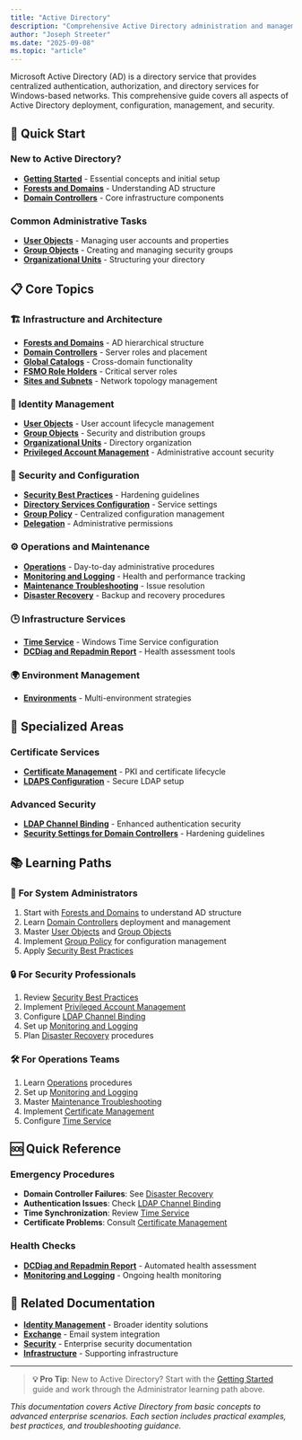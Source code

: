 ```yaml
---
title: "Active Directory"
description: "Comprehensive Active Directory administration and management documentation"
author: "Joseph Streeter"
ms.date: "2025-09-08"
ms.topic: "article"
---
```


Microsoft Active Directory (AD) is a directory service that provides centralized authentication, authorization, and directory services for Windows-based networks. This comprehensive guide covers all aspects of Active Directory deployment, configuration, management, and security.

## 🚀 Quick Start

### New to Active Directory?

- **[Getting Started](getting-started.md)** - Essential concepts and initial setup
- **[Forests and Domains](forests-and-domains.md)** - Understanding AD structure
- **[Domain Controllers](domain-controllers.md)** - Core infrastructure components

### Common Administrative Tasks

- **[User Objects](user-objects.md)** - Managing user accounts and properties
- **[Group Objects](group-objects.md)** - Creating and managing security groups
- **[Organizational Units](organizational-units.md)** - Structuring your directory

## 📋 Core Topics

### 🏗️ **Infrastructure and Architecture**

- **[Forests and Domains](forests-and-domains.md)** - AD hierarchical structure
- **[Domain Controllers](domain-controllers.md)** - Server roles and placement
- **[Global Catalogs](global-catalogs.md)** - Cross-domain functionality
- **[FSMO Role Holders](fsmo-role-holders.md)** - Critical server roles
- **[Sites and Subnets](sites-and-subnets.md)** - Network topology management

### 👥 **Identity Management**

- **[User Objects](user-objects.md)** - User account lifecycle management
- **[Group Objects](group-objects.md)** - Security and distribution groups
- **[Organizational Units](organizational-units.md)** - Directory organization
- **[Privileged Account Management](privileged-account-management.md)** - Administrative account security

### 🔐 **Security and Configuration**

- **[Security Best Practices](security-best-practices.md)** - Hardening guidelines
- **[Directory Services Configuration](directory-services-configuration.md)** - Service settings
- **[Group Policy](group-policy.md)** - Centralized configuration management
- **[Delegation](Delegation.md)** - Administrative permissions

### ⚙️ **Operations and Maintenance**

- **[Operations](Operations/index.md)** - Day-to-day administrative procedures
- **[Monitoring and Logging](monitoring-and-logging.md)** - Health and performance tracking
- **[Maintenance Troubleshooting](maintenance-troubleshooting.md)** - Issue resolution
- **[Disaster Recovery](disaster-recovery.md)** - Backup and recovery procedures

### 🕒 **Infrastructure Services**

- **[Time Service](time-service.md)** - Windows Time Service configuration
- **[DCDiag and Repadmin Report](dcdiag-and-repadmin-report.md)** - Health assessment tools

### 🌍 **Environment Management**

- **[Environments](environments.md)** - Multi-environment strategies

## 🔧 **Specialized Areas**

### Certificate Services

- **[Certificate Management](Operations/certificate-management.md)** - PKI and certificate lifecycle
- **[LDAPS Configuration](Directory-Services-Configuration/confirming-ldaps-certificates.md)** - Secure LDAP setup

### Advanced Security

- **[LDAP Channel Binding](Directory-Services-Configuration/ldap-channel-binding-and-ldap-signing.md)** - Enhanced authentication security
- **[Security Settings for Domain Controllers](Operations/security-settings-applied-for-domain-controllers.md)** - Hardening guidelines

## 📚 **Learning Paths**

### 🎯 **For System Administrators**

1. Start with [Forests and Domains](forests-and-domains.md) to understand AD structure
2. Learn [Domain Controllers](domain-controllers.md) deployment and management
3. Master [User Objects](user-objects.md) and [Group Objects](group-objects.md)
4. Implement [Group Policy](group-policy.md) for configuration management
5. Apply [Security Best Practices](security-best-practices.md)

### 🔒 **For Security Professionals**

1. Review [Security Best Practices](security-best-practices.md)
2. Implement [Privileged Account Management](privileged-account-management.md)
3. Configure [LDAP Channel Binding](Directory-Services-Configuration/ldap-channel-binding-and-ldap-signing.md)
4. Set up [Monitoring and Logging](monitoring-and-logging.md)
5. Plan [Disaster Recovery](disaster-recovery.md) procedures

### 🛠️ **For Operations Teams**

1. Learn [Operations](Operations/index.md) procedures
2. Set up [Monitoring and Logging](monitoring-and-logging.md)
3. Master [Maintenance Troubleshooting](maintenance-troubleshooting.md)
4. Implement [Certificate Management](Operations/certificate-management.md)
5. Configure [Time Service](time-service.md)

## 🆘 **Quick Reference**

### Emergency Procedures

- **Domain Controller Failures**: See [Disaster Recovery](disaster-recovery.md)
- **Authentication Issues**: Check [LDAP Channel Binding](Directory-Services-Configuration/ldap-channel-binding-and-ldap-signing.md)
- **Time Synchronization**: Review [Time Service](time-service.md)
- **Certificate Problems**: Consult [Certificate Management](Operations/certificate-management.md)

### Health Checks

- **[DCDiag and Repadmin Report](dcdiag-and-repadmin-report.md)** - Automated health assessment
- **[Monitoring and Logging](monitoring-and-logging.md)** - Ongoing health monitoring

## 🔗 **Related Documentation**

- **[Identity Management](../idm/index.md)** - Broader identity solutions
- **[Exchange](../exchange/index.md)** - Email system integration
- **[Security](../../security/index.md)** - Enterprise security documentation
- **[Infrastructure](../../infrastructure/index.md)** - Supporting infrastructure

---

> **💡 Pro Tip**: New to Active Directory? Start with the [Getting Started](getting-started.md) guide and work through the Administrator learning path above.

*This documentation covers Active Directory from basic concepts to advanced enterprise scenarios. Each section includes practical examples, best practices, and troubleshooting guidance.*

